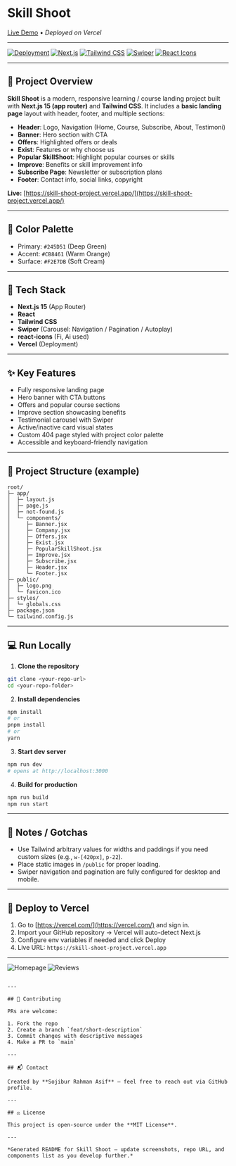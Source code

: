 # Skill Shoot

[Live Demo](https://skill-shoot-project.vercel.app/) • *Deployed on Vercel*

---

[![Deployment](https://img.shields.io/badge/Deploy-Vercel-000000?style=for-the-badge\&logo=vercel)](https://skill-shoot-project.vercel.app/)
[![Next.js](https://img.shields.io/badge/Next.js-15-000000?style=flat-square\&logo=next.js)](#)
[![Tailwind CSS](https://img.shields.io/badge/Tailwind-CSS-38B2AC?style=flat-square\&logo=tailwindcss)](#)
[![Swiper](https://img.shields.io/badge/Swiper-Carousel-007ACC?style=flat-square)](#)
[![React Icons](https://img.shields.io/badge/React--Icons-20232A?style=flat-square\&logo=react)](#)

---

## 🚀 Project Overview

**Skill Shoot** is a modern, responsive learning / course landing project built with **Next.js 15 (app router)** and **Tailwind CSS**. It includes a **basic landing page** layout with header, footer, and multiple sections:

* **Header**: Logo, Navigation (Home, Course, Subscribe, About, Testimoni)
* **Banner**: Hero section with CTA
* **Offers**: Highlighted offers or deals
* **Exist**: Features or why choose us
* **Popular SkillShoot**: Highlight popular courses or skills
* **Improve**: Benefits or skill improvement info
* **Subscribe Page**: Newsletter or subscription plans
* **Footer**: Contact info, social links, copyright

**Live:** [https://skill-shoot-project.vercel.app/](https://skill-shoot-project.vercel.app/)

---

## 🎨 Color Palette

* Primary: `#245D51` (Deep Green)
* Accent: `#CB8461` (Warm Orange)
* Surface: `#F2E7DB` (Soft Cream)

---

## 🧩 Tech Stack

* **Next.js 15** (App Router)
* **React**
* **Tailwind CSS**
* **Swiper** (Carousel: Navigation / Pagination / Autoplay)
* **react-icons** (Fi, Ai used)
* **Vercel** (Deployment)

---

## ✨ Key Features

* Fully responsive landing page
* Hero banner with CTA buttons
* Offers and popular course sections
* Improve section showcasing benefits
* Testimonial carousel with Swiper
* Active/inactive card visual states
* Custom 404 page styled with project color palette
* Accessible and keyboard-friendly navigation

---

## 📁 Project Structure (example)

```
root/
├─ app/
│  ├─ layout.js
│  ├─ page.js
│  ├─ not-found.js
│  └─ components/
│     ├─ Banner.jsx
│     ├─ Company.jsx
│     ├─ Offers.jsx
│     ├─ Exist.jsx
│     ├─ PopularSkillShoot.jsx
│     ├─ Improve.jsx
│     ├─ Subscribe.jsx
│     ├─ Header.jsx
│     └─ Footer.jsx
├─ public/
│  ├─ logo.png
│  └─ favicon.ico
├─ styles/
│  └─ globals.css
├─ package.json
└─ tailwind.config.js
```

---

## 💻 Run Locally

1. **Clone the repository**

```bash
git clone <your-repo-url>
cd <your-repo-folder>
```

2. **Install dependencies**

```bash
npm install
# or
pnpm install
# or
yarn
```

3. **Start dev server**

```bash
npm run dev
# opens at http://localhost:3000
```

4. **Build for production**

```bash
npm run build
npm run start
```

---

## 🔧 Notes / Gotchas

* Use Tailwind arbitrary values for widths and paddings if you need custom sizes (e.g., `w-[420px]`, `p-22`).
* Place static images in `/public` for proper loading.
* Swiper navigation and pagination are fully configured for desktop and mobile.

---

## 🛫 Deploy to Vercel

1. Go to [https://vercel.com/](https://vercel.com/) and sign in.
2. Import your GitHub repository → Vercel will auto-detect Next.js
3. Configure env variables if needed and click Deploy
4. Live URL: `https://skill-shoot-project.vercel.app`

---


![Homepage](./public/screenshot-home.png)
![Reviews](./public/screenshot-reviews.png)
```

---

## 🤝 Contributing

PRs are welcome:

1. Fork the repo
2. Create a branch `feat/short-description`
3. Commit changes with descriptive messages
4. Make a PR to `main`

---

## 📬 Contact

Created by **Sojibur Rahman Asif** — feel free to reach out via GitHub profile.

---

## ⚖️ License

This project is open-source under the **MIT License**.

---

*Generated README for Skill Shoot — update screenshots, repo URL, and components list as you develop further.*
